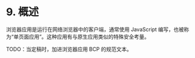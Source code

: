 # 9. 概述

浏览器应用是运行在网络浏览器中的客户端，通常使用 JavaScript 编写，也被称为“单页面应用”。这种应用有与原生应用类似的特殊安全考量。

TODO：当定稿时，加进浏览器应用 BCP 的规范文本。

